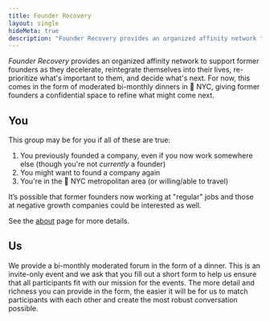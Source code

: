 ```yaml
---
title: Founder Recovery
layout: single
hideMeta: true
description: "Founder Recovery provides an organized affinity network to support former founders as they decelerate and decide what’s next."
---
```


*Founder Recovery* provides an organized affinity network to support former founders as they decelerate, reintegrate themselves into their lives, re-prioritize what's important to them, and decide what's next. For now, this comes in the form of moderated bi-monthly dinners in 🗽 NYC, giving former founders a confidential space to refine what might come next.

## You

This group may be for you if all of these are true:

 1. You previously founded a company, even if you now work somewhere else (though you're not _currently_ a founder)
 1. You might want to found a company again
 1. You're in the 🗽 NYC metropolitan area (or willing/able to travel)

It’s possible that former founders now working at "regular" jobs and those at negative growth companies could be interested as well.

See the [about](/about) page for more details.

## Us

We provide a bi-monthly moderated forum in the form of a dinner. This is an invite-only event and we ask that you fill out a short form to help us ensure that all participants fit with our mission for the events. The more detail and richness you can provide in the form, the easier it will be for us to match participants with each other and create the most robust conversation possible.
